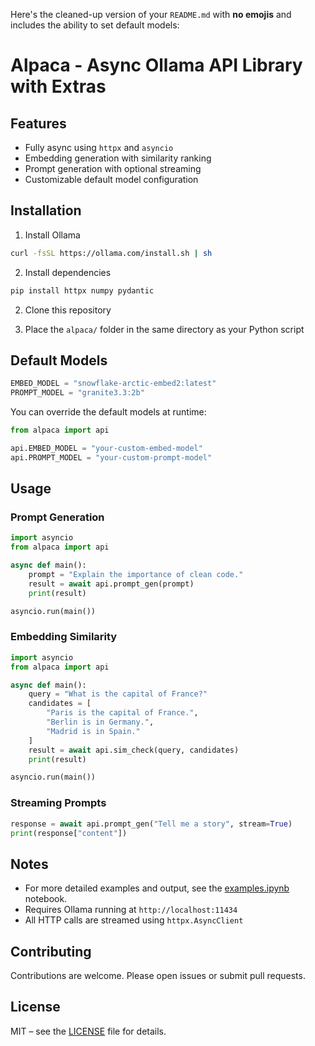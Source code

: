 Here's the cleaned-up version of your `README.md` with **no emojis** and includes the ability to set default models:
# Alpaca - Async Ollama API Library with Extras

## Features

- Fully async using `httpx` and `asyncio`
- Embedding generation with similarity ranking
- Prompt generation with optional streaming
- Customizable default model configuration

## Installation

1. Install Ollama
```bash
curl -fsSL https://ollama.com/install.sh | sh
````

2. Install dependencies
```bash
pip install httpx numpy pydantic
```

2. Clone this repository

3. Place the `alpaca/` folder in the same directory as your Python script

## Default Models

```python
EMBED_MODEL = "snowflake-arctic-embed2:latest"
PROMPT_MODEL = "granite3.3:2b"
```

You can override the default models at runtime:

```python
from alpaca import api

api.EMBED_MODEL = "your-custom-embed-model"
api.PROMPT_MODEL = "your-custom-prompt-model"
```

## Usage

### Prompt Generation

```python
import asyncio
from alpaca import api

async def main():
    prompt = "Explain the importance of clean code."
    result = await api.prompt_gen(prompt)
    print(result)

asyncio.run(main())
```

### Embedding Similarity

```python
import asyncio
from alpaca import api

async def main():
    query = "What is the capital of France?"
    candidates = [
        "Paris is the capital of France.",
        "Berlin is in Germany.",
        "Madrid is in Spain."
    ]
    result = await api.sim_check(query, candidates)
    print(result)

asyncio.run(main())
```

### Streaming Prompts

```python
response = await api.prompt_gen("Tell me a story", stream=True)
print(response["content"])
```

## Notes
* For more detailed examples and output, see the [examples.ipynb](./examples.ipynb) notebook.
* Requires Ollama running at `http://localhost:11434`
* All HTTP calls are streamed using `httpx.AsyncClient`


## Contributing

Contributions are welcome. Please open issues or submit pull requests.

## License

MIT – see the [LICENSE](LICENSE) file for details.

